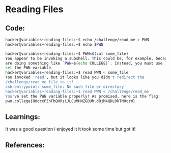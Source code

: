 # Reading Files
## Code:
```bash
hacker@variables~reading-files:~$ echo /challenge/read_me > PWN
hacker@variables~reading-files:~$ echo $PWN

hacker@variables~reading-files:~$ PWN=$(cat some_file)
You appear to be invoking a subshell. This could be, for example, because you
are doing something like `PWN=$(echo COLLEGE)`. Instead, you must use `read` to
set the PWN variable.
hacker@variables~reading-files:~$ read PWN < some_file
You invoked 'read', but it looks like you didn't redirect the
/challenge/read_me file to it!
ssh-entrypoint: some_file: No such file or directory
hacker@variables~reading-files:~$ read PWN < /challenge/read_me
You've set the PWN variable properly! As promised, here is the flag:
pwn.college{88dccPZnFbQHRsiJLCuMHNZGDUh.dBjM4QDL0kTN0czW}
```
## Learnings:
It was a good question i enjoyed it it took some time but got it!
## References:
